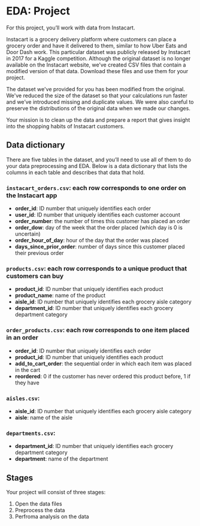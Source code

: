 # EDA: Project

For this project, you’ll work with data from Instacart.

Instacart is a grocery delivery platform where customers can place a grocery order and have it delivered to them, similar to how Uber Eats and Door Dash work. This particular dataset was publicly released by Instacart in 2017 for a Kaggle competition. Although the original dataset is no longer available on the Instacart website, we’ve created CSV files that contain a modified version of that data. Download these files and use them for your project.

The dataset we've provided for you has been modified from the original. We've reduced the size of the dataset so that your calculations run faster and we’ve introduced missing and duplicate values. We were also careful to preserve the distributions of the original data when we made our changes.

Your mission is to clean up the data and prepare a report that gives insight into the shopping habits of Instacart customers.

## Data dictionary
There are five tables in the dataset, and you’ll need to use all of them to do your data preprocessing and EDA. Below is a data dictionary that lists the columns in each table and describes that data that hold.

### `instacart_orders.csv`: each row corresponds to one order on the Instacart app

- **order_id**: ID number that uniquely identifies each order
- **user_id**: ID number that uniquely identifies each customer account
- **order_number**: the number of times this customer has placed an order
- **order_dow**: day of the week that the order placed (which day is 0 is uncertain)
- **order_hour_of_day**: hour of the day that the order was placed
- **days_since_prior_order**: number of days since this customer placed their previous order

### `products.csv`: each row corresponds to a unique product that customers can buy

- **product_id**: ID number that uniquely identifies each product
- **product_name**: name of the product
- **aisle_id**: ID number that uniquely identifies each grocery aisle category
- **department_id**: ID number that uniquely identifies each grocery department category

### `order_products.csv`: each row corresponds to one item placed in an order

- **order_id**: ID number that uniquely identifies each order
- **product_id**: ID number that uniquely identifies each product
- **add_to_cart_order**: the sequential order in which each item was placed in the cart
- **reordered**: 0 if the customer has never ordered this product before, 1 if they have

### `aisles.csv`:

- **aisle_id**: ID number that uniquely identifies each grocery aisle category
- **aisle**: name of the aisle

### `departments.csv`:

- **department_id**: ID number that uniquely identifies each grocery department category
- **department**: name of the department

## Stages
Your project will consist of three stages:
 1) Open the data files 
 2) Preprocess the data
 3) Perfroma analysis on the data
